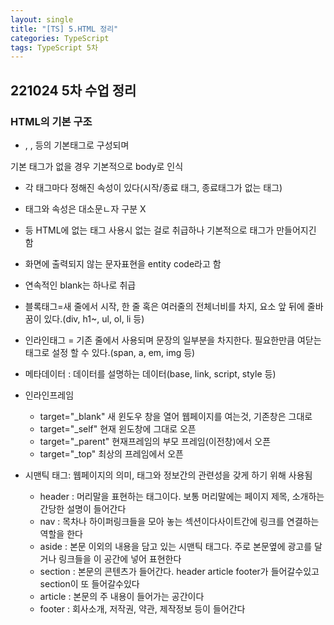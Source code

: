 ```yaml
---
layout: single
title: "[TS] 5.HTML 정리"
categories: TypeScript
tags: TypeScript 5차
---
```


## 221024 5차 수업 정리
### HTML의 기본 구조
- <!DOCUMENT html>, <head>, <body> 등의 기본태그로 구성되며 
기본 태그가 없을 경우 기본적으로 body로 인식
- 각 태그마다 정해진 속성이 있다(시작/종료 태그, 종료태그가 없는 태그)
- 태그와 속성은 대소문ㄴ자 구분 X
- <ABCD> 등 HTML에 없는 태그 사용시 없는 걸로 취급하나 기본적으로 태그가 만들어지긴 함
- 화면에 출력되지 않는 문자표현을 entity code라고 함
- 연속적인 blank는 하나로 취급
- 블록태그=새 줄에서 시작, 한 줄 혹은 여러줄의 전체너비를 차지, 요소 앞 뒤에 줄바꿈이 있다.(div, h1~, ul, ol, li 등)
- 인라인태그 = 기존 줄에서 사용되며 문장의 일부분을 차지한다. 필요한만큼 여닫는 태그로 설정 할 수 있다.(span, a, em, img 등)
- 메타데이터 : 데이터를 설명하는 데이터(base, link, script, style 등)
- 인라인프레임
    - target="_blank" 새 윈도우 창을 열어 웹페이지를 여는것, 기존창은 그대로
    - target="_self" 현재 윈도창에 그대로 오픈
    - target="_parent" 현재프레임의 부모 프레임(이전창)에서 오픈
    - target="_top" 최상의 프레임에서 오픈

- 시맨틱 태그: 웹페이지의 의미, 태그와 정보간의 관련성을 갖게 하기 위해 사용됨
    - header : 머리말을 표현하는 태그이다. 보통 머리말에는 페이지 제목, 소개하는 간당한 설명이 들어간다
    - nav : 목차나 하이퍼링크들을 모아 놓는 섹션이다사이트간에 링크를 연결하는 역할을 한다
    - aside : 본문 이외의 내용을 담고 있는 시맨틱 태그다.
주로 본문옆에 광고를 달거나 링크들을 이 공간에 넣어 표현한다
    - section : 본문의 콘텐츠가 들어간다. header article footer가 들어갈수있고 section이 또 들어갈수있다
    - article : 본문의 주 내용이 들어가는 공간이다
    - footer : 회사소개, 저작권, 약관, 제작정보 등이 들어간다